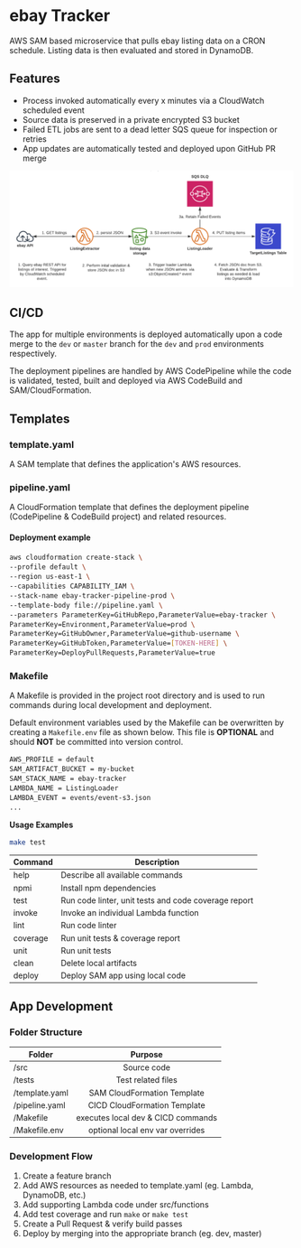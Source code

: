 # ebay Tracker

AWS SAM based microservice that pulls ebay listing data on a CRON schedule. Listing data
is then evaluated and stored in DynamoDB.

## Features
* Process invoked automatically every x minutes via a CloudWatch scheduled event
* Source data is preserved in a private encrypted S3 bucket
* Failed ETL jobs are sent to a dead letter SQS queue for inspection or retries
* App updates are automatically tested and deployed upon GitHub PR merge


![ebay tracker flow](./docs/ebay-tracker-infra.png)


## CI/CD

The app for multiple environments is deployed automatically upon a code merge to the `dev` or `master` branch for the `dev` and `prod` environments respectively.

The deployment pipelines are handled by AWS CodePipeline while the code is validated, tested, built and deployed
via AWS CodeBuild and SAM/CloudFormation.

## Templates

### template.yaml
A SAM template that defines the application's AWS resources.

### pipeline.yaml
A CloudFormation template that defines the deployment pipeline (CodePipeline & CodeBuild project) and related resources.

#### Deployment example

```bash
aws cloudformation create-stack \
--profile default \
--region us-east-1 \
--capabilities CAPABILITY_IAM \
--stack-name ebay-tracker-pipeline-prod \
--template-body file://pipeline.yaml \
--parameters ParameterKey=GitHubRepo,ParameterValue=ebay-tracker \
ParameterKey=Environment,ParameterValue=prod \
ParameterKey=GitHubOwner,ParameterValue=github-username \
ParameterKey=GitHubToken,ParameterValue=[TOKEN-HERE] \
ParameterKey=DeployPullRequests,ParameterValue=true
```

### Makefile
A Makefile is provided in the project root directory and is used to run commands during local development and deployment.

Default environment variables used by the Makefile can be overwritten by creating a `Makefile.env` file as shown below. This file is **OPTIONAL** and should **NOT** be committed into version control.

```bash
AWS_PROFILE = default
SAM_ARTIFACT_BUCKET = my-bucket
SAM_STACK_NAME = ebay-tracker
LAMBDA_NAME = ListingLoader
LAMBDA_EVENT = events/event-s3.json
...
```

**Usage Examples**
```bash
make test
```

| Command   | Description |
| --------- | ----------- |
| help      | Describe all available commands |
| npmi   | Install npm dependencies |
| test      | Run code linter, unit tests and code coverage report |
| invoke    | Invoke an individual Lambda function |
| lint      | Run code linter |
| coverage  | Run unit tests & coverage report |
| unit      | Run unit tests |
| clean     | Delete local artifacts |
| deploy     |  Deploy SAM app using local code |


## App Development

### Folder Structure

| Folder        | Purpose       |
| ------------- |:-------------:|
|/src | Source code |
|/tests | Test related files |
|/template.yaml | SAM CloudFormation Template |
|/pipeline.yaml | CICD CloudFormation Template |
|/Makefile | executes local dev & CICD commands |
|/Makefile.env | optional local env var overrides |

### Development Flow
1. Create a feature branch
2. Add AWS resources as needed to template.yaml (eg. Lambda, DynamoDB, etc.)
3. Add supporting Lambda code under src/functions
4. Add test coverage and run `make` or `make test`
5. Create a Pull Request & verify build passes
6. Deploy by merging into the appropriate branch (eg. dev, master)
